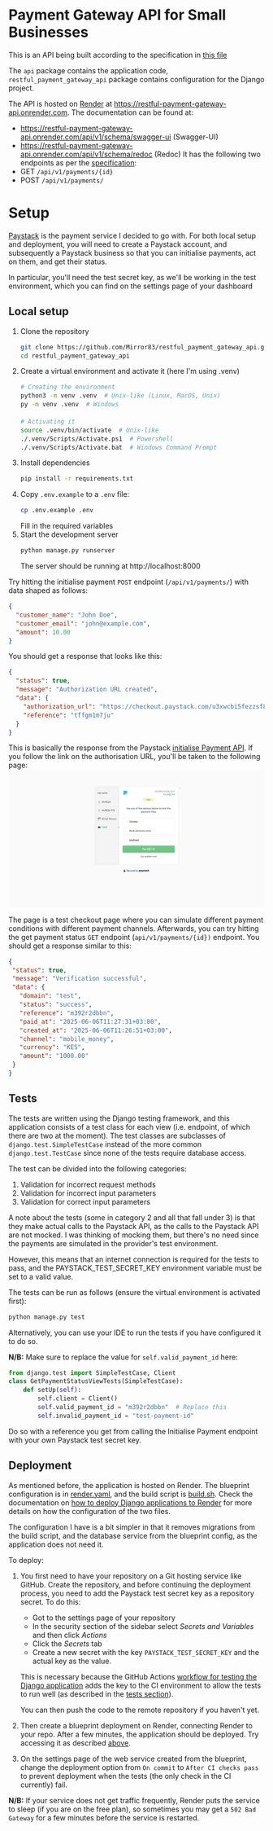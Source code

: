 # Payment Gateway API for Small Businesses
This is an API being built according to the specification in [this file](task.md)

The `api` package contains the application code,
`restful_payment_gateway_api` package contains configuration for the Django project.

The API is hosted on [Render](https://render.com/) at https://restful-payment-gateway-api.onrender.com.
The documentation can be found at:
- https://restful-payment-gateway-api.onrender.com/api/v1/schema/swagger-ui (Swagger-UI)
- https://restful-payment-gateway-api.onrender.com/api/v1/schema/redoc (Redoc)
It has the following two endpoints as per the [specification](task.md):
- GET `/api/v1/payments/{id}`
- POST `/api/v1/payments/`

# Setup
[Paystack](https://paystack.com/) is the payment service I decided to go with. 
For both local setup and deployment, you will need to create a Paystack account,
and subsequently a Paystack business so that you can initialise payments, act on them, and get their status.

In particular, you'll need the test secret key, as we'll be working in the test environment,
which you can find on the settings page of your dashboard

## Local setup
1. Clone the repository
    ```bash
   git clone https://github.com/Mirror83/restful_payment_gateway_api.git
   cd restful_payment_gateway_api
    ```
2. Create a virtual environment and activate it (here I'm using .venv)
    ```bash
   # Creating the environment
   python3 -m venv .venv  # Unix-like (Linux, MacOS, Unix)
   py -m venv .venv  # Windows
   
   # Activating it
   source .venv/bin/activate  # Unix-like
   ./.venv/Scripts/Activate.ps1  # Powershell
   ./.venv/Scripts/Activate.bat  # Windows Command Prompt
   ```
3. Install dependencies
    ```bash
    pip install -r requirements.txt
    ```
4. Copy `.env.example` to a `.env` file:
   ```bash
   cp .env.example .env
   ```
   Fill in the required variables
5. Start the development server
    ```bash
   python manage.py runserver
    ```
   The server should be running at http://localhost:8000

Try hitting the initialise payment `POST` endpoint (`/api/v1/payments/`)
with data shaped as follows:
```json
{
  "customer_name": "John Doe",
  "customer_email": "john@example.com",
  "amount": 10.00
}
```
You should get a response that looks like this:
```json
{
  "status": true,
  "message": "Authorization URL created",
  "data": {
    "authorization_url": "https://checkout.paystack.com/u3xwcbi5fezzsf8",
    "reference": "tffgm1m7ju"
  }
}
```
This is basically the response from the Paystack 
[initialise Payment API](https://paystack.com/docs/api/transaction/#initialize).
If you follow the link on the authorisation URL, you'll be taken to the following page:
![Test Checkout Page](test-checkout-page.png)

The page is a test checkout page where you can simulate different payment conditions with different payment channels.
Afterwards, you can try hitting the get payment status `GET` endpoint (`api/v1/payments/{id})` endpoint.
You should get a response similar to this:
```json
{
 "status": true,
 "message": "Verification successful",
 "data": {
   "domain": "test",
   "status": "success",
   "reference": "m392r2dbbn",
   "paid_at": "2025-06-06T11:27:31+03:00",
   "created_at": "2025-06-06T11:26:51+03:00",
   "channel": "mobile_money",
   "currency": "KES",
   "amount": "1000.00"
 }
}
```
   
## Tests
The tests are written using the Django testing framework, and this application
consists of a test class for each view (i.e. endpoint, of which there are two at the moment).
The test classes are subclasses of `django.test.SimpleTestCase` instead of the more common
`django.test.TestCase` since none of the tests require database access.

The test can be divided into the following categories:
1. Validation for incorrect request methods
2. Validation for incorrect input parameters
3. Validation for correct input parameters

A note about the tests (some in category 2 and all that fall under 3)
is that they make actual calls to the Paystack API, as the calls to
the Paystack API are not mocked. I was thinking of mocking them, but there's no need since 
the payments are simulated in the provider's test environment.

However, this means that an internet connection is required for the tests to pass, and the
PAYSTACK_TEST_SECRET_KEY environment variable must be set to a valid value.

The tests can be run as follows (ensure the virtual environment is activated first):
```bash
python manage.py test
```

Alternatively, you can use your IDE to run the tests if you have configured it to do so.

**N/B:** Make sure to replace the value for `self.valid_payment_id` here:
```python
from django.test import SimpleTestCase, Client
class GetPaymentStatusViewTests(SimpleTestCase):
    def setUp(self):
        self.client = Client()
        self.valid_payment_id = "m392r2dbbn"  # Replace this
        self.invalid_payment_id = "test-payment-id"
```

Do so with a reference you get from calling the Initialise Payment endpoint
with your own Paystack test secret key.

## Deployment
As mentioned before, the application is hosted on Render. The blueprint configuration is in
[render.yaml](render.yaml), and the build script is [build.sh](build.sh).
Check the documentation on 
[how to deploy Django applications to Render](https://render.com/docs/deploy-django#deploying-to-render)
for more details on how the configuration of the two files.

The configuration I have is a bit simpler in that it removes migrations from the build script, and the
database service from the blueprint config, as the application does not need it.

To deploy:
1. You first need to have your repository on a Git hosting service like GitHub.
   Create the repository, and before continuing the deployment process, you need to add the Paystack test secret
   key as a repository secret.
   To do this:
   - Got to the settings page of your repository
   - In the security section of the sidebar select *Secrets and Variables* and then click *Actions*
   - Click the *Secrets* tab
   - Create a new secret with the key `PAYSTACK_TEST_SECRET_KEY` and the actual key as the value.
   
   This is necessary because the GitHub Actions 
   [workflow for testing the Django application](.github/workflows/django.yml) 
   adds the key to the CI environment to allow the tests to run well 
   (as described in the [tests section](#tests)).
   
   You can then push the code to the remote repository if you haven't yet.

2. Then create a blueprint deployment on Render, connecting Render to your repo. 
   After a few minutes, the application should be deployed. Try accessing it as described [above](#local-setup).
3. On the settings page of the web service created from the blueprint, change the deployment option from
   `On commit` to `After CI checks pass` to prevent deployment when the tests 
   (the only check in the CI currently) fail.

**N/B:** If your service does not get traffic frequently, Render puts the service to sleep
(if you are on the free plan), so sometimes you may get a `502 Bad Gateway` 
for a few minutes before the service is restarted.

